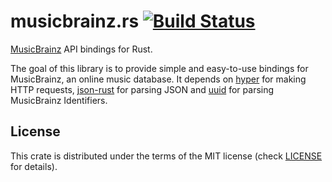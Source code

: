 # musicbrainz.rs [![Build Status](https://travis-ci.org/RockyTV/musicbrainz.rs.svg?branch=master)](https://travis-ci.org/RockyTV/musicbrainz.rs)

[MusicBrainz](https://musicbrainz.org/) API bindings for Rust.

The goal of this library is to provide simple and easy-to-use bindings for MusicBrainz, an online music database. It depends on [hyper](https://github.com/hyperium/hyper) for making HTTP requests, [json-rust](https://github.com/maciejhirsz/json-rust) for parsing JSON and [uuid](https://github.com/rust-lang-nursery/uuid) for parsing MusicBrainz Identifiers.

## License
This crate is distributed under the terms of the MIT license (check [LICENSE](/LICENSE) for details).
